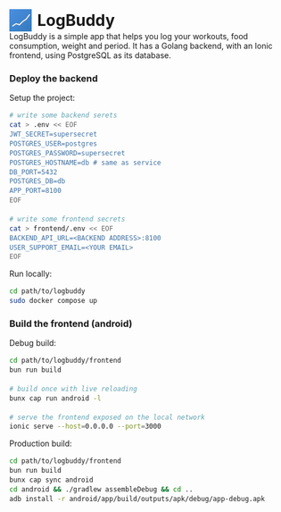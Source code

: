 <div style="display: flex; align-items: center; gap: 10px;">
  <img src="frontend/assets/icon.png" width="40" height="40" />
  <h1 style="margin: 0;">LogBuddy</h1>
</div>
LogBuddy is a simple app that helps you log your workouts, food consumption, weight and period.
It has a Golang backend, with an Ionic frontend, using PostgreSQL as its database.

### Deploy the backend
Setup the project:
```bash
# write some backend serets
cat > .env << EOF
JWT_SECRET=supersecret
POSTGRES_USER=postgres
POSTGRES_PASSWORD=supersecret
POSTGRES_HOSTNAME=db # same as service
DB_PORT=5432
POSTGRES_DB=db
APP_PORT=8100
EOF

# write some frontend secrets
cat > frontend/.env << EOF
BACKEND_API_URL=<BACKEND ADDRESS>:8100
USER_SUPPORT_EMAIL=<YOUR EMAIL>
EOF
```

Run locally:
```bash
cd path/to/logbuddy
sudo docker compose up
```

### Build the frontend (android)
Debug build:
```bash
cd path/to/logbuddy/frontend
bun run build

# build once with live reloading
bunx cap run android -l

# serve the frontend exposed on the local network
ionic serve --host=0.0.0.0 --port=3000
```

Production build:
```bash
cd path/to/logbuddy/frontend
bun run build
bunx cap sync android
cd android && ./gradlew assembleDebug && cd ..
adb install -r android/app/build/outputs/apk/debug/app-debug.apk
```

